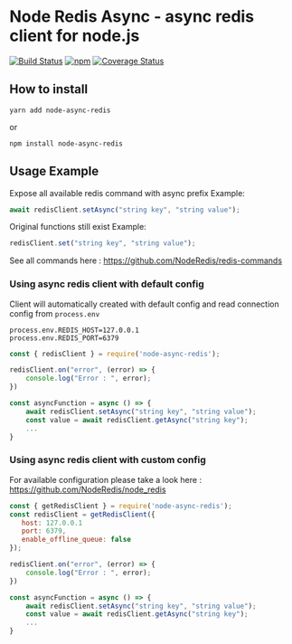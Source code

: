 Node Redis Async - async redis client for node.js
===========================
[![Build Status](https://travis-ci.org/WarmVissarutRonaldoDude/node-async-redis.svg?branch=master)](https://travis-ci.org/WarmVissarutRonaldoDude/node-async-redis)
[![npm](https://img.shields.io/npm/v/node-async-redis.svg)](https://www.npmjs.com/package/node-async-redis)
[![Coverage Status](https://coveralls.io/repos/github/WarmVissarutRonaldoDude/node-async-redis/badge.svg?branch=master)](https://coveralls.io/github/WarmVissarutRonaldoDude/node-async-redis?branch=master)

## How to install

```
yarn add node-async-redis
```
or
```
npm install node-async-redis
```

## Usage Example

Expose all available redis command with async prefix
Example:
```js
await redisClient.setAsync("string key", "string value");
```

Original functions still exist
Example:
```js
redisClient.set("string key", "string value");
```

See all commands here : https://github.com/NodeRedis/redis-commands

### Using async redis client with default config

Client will automatically created with default config and read connection config from `process.env`

```
process.env.REDIS_HOST=127.0.0.1
process.env.REDIS_PORT=6379
```

```js
const { redisClient } = require('node-async-redis');

redisClient.on("error", (error) => {
    console.log("Error : ", error);
})

const asyncFunction = async () => {
    await redisClient.setAsync("string key", "string value");
    const value = await redisClient.getAsync("string key");
    ...
}
```

### Using async redis client with custom config

For available configuration please take a look here : https://github.com/NodeRedis/node_redis

```js
const { getRedisClient } = require('node-async-redis');
const redisClient = getRedisClient({
   host: 127.0.0.1
   port: 6379,
   enable_offline_queue: false
});

redisClient.on("error", (error) => {
    console.log("Error : ", error);
})

const asyncFunction = async () => {
    await redisClient.setAsync("string key", "string value");
    const value = await redisClient.getAsync("string key");
    ...
}
```
